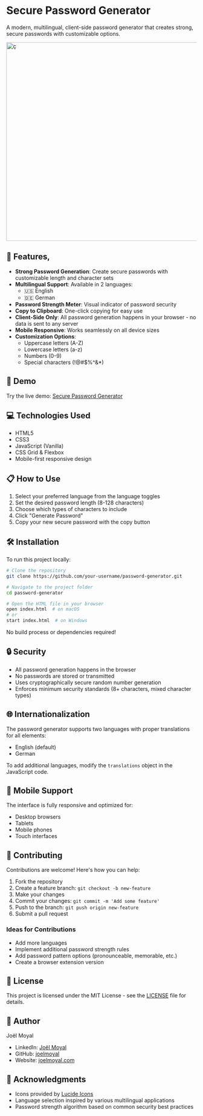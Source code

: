 # Secure Password Generator

A modern, multilingual, client-side password generator that creates strong, secure passwords with customizable options.

<img width="525" alt="ç" src="https://github.com/user-attachments/assets/75bff39b-d87f-4441-aac0-40f321428e27" />

## 🌟 Features‚

- **Strong Password Generation**: Create secure passwords with customizable length and character sets
- **Multilingual Support**: Available in 2 languages:
  - 🇺🇸 English
  - 🇩🇪 German
- **Password Strength Meter**: Visual indicator of password security
- **Copy to Clipboard**: One-click copying for easy use
- **Client-Side Only**: All password generation happens in your browser - no data is sent to any server
- **Mobile Responsive**: Works seamlessly on all device sizes
- **Customization Options**:
  - Uppercase letters (A-Z)
  - Lowercase letters (a-z)
  - Numbers (0-9)
  - Special characters (!@#$%^&*)

## 🚀 Demo

Try the live demo: [Secure Password Generator]([https://joelMoyal.github.io/password-generator/](https://pwasecurity.org/))

## 💻 Technologies Used

- HTML5
- CSS3
- JavaScript (Vanilla)
- CSS Grid & Flexbox
- Mobile-first responsive design

## 📋 How to Use

1. Select your preferred language from the language toggles
2. Set the desired password length (8-128 characters)
3. Choose which types of characters to include
4. Click "Generate Password"
5. Copy your new secure password with the copy button

## 🛠️ Installation

To run this project locally:

```bash
# Clone the repository
git clone https://github.com/your-username/password-generator.git

# Navigate to the project folder
cd password-generator

# Open the HTML file in your browser
open index.html  # on macOS
# or
start index.html  # on Windows
```

No build process or dependencies required!

## 🔒 Security

- All password generation happens in the browser
- No passwords are stored or transmitted
- Uses cryptographically secure random number generation
- Enforces minimum security standards (8+ characters, mixed character types)

## 🌐 Internationalization

The password generator supports two languages with proper translations for all elements:

- English (default)
- German

To add additional languages, modify the `translations` object in the JavaScript code.

## 📱 Mobile Support

The interface is fully responsive and optimized for:
- Desktop browsers
- Tablets
- Mobile phones
- Touch interfaces

## 🤝 Contributing

Contributions are welcome! Here's how you can help:

1. Fork the repository
2. Create a feature branch: `git checkout -b new-feature`
3. Make your changes
4. Commit your changes: `git commit -m 'Add some feature'`
5. Push to the branch: `git push origin new-feature`
6. Submit a pull request

### Ideas for Contributions

- Add more languages
- Implement additional password strength rules
- Add password pattern options (pronounceable, memorable, etc.)
- Create a browser extension version

## 📄 License

This project is licensed under the MIT License - see the [LICENSE](LICENSE) file for details.

## 👤 Author

Joël Moyal

- LinkedIn: [Joël Moyal](https://www.linkedin.com/in/joel-moyal)
- GitHub: [joelmoyal](https://github.com/joelmoyal)
- Website: [joelmoyal.com](https://joelmoyal.com)

## 🙏 Acknowledgments

- Icons provided by [Lucide Icons](https://lucide.dev/)
- Language selection inspired by various multilingual applications
- Password strength algorithm based on common security best practices
